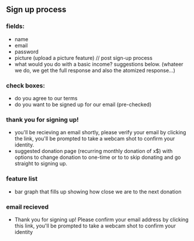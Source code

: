 
## Sign up process

### fields:
* name
* email
* password
* picture (upload a picture feature) // post sign-up process
* what would you do with a basic income? suggestions below. (whateer we do, we get the full response and also the atomized response...)

### check boxes: 
* do you agree to our terms
* do you want to be signed up for our email (pre-checked)

### thank you for signing up!
* you'll be recieving an email shortly, please verify your email by clicking the link, you'll be prompted to take a webcam shot to confirm your identity.
* suggested donation page (recurring monthly donation of x$) with options to change donation to one-time or to to skip donating and go straight to signing up.

### feature list
* bar graph that fills up showing how close we are to the next donation

### email recieved 
* Thank you for signing up! Please confirm your email address by clicking this link, you'll be prompted to take a webcam shot to confirm your identity
